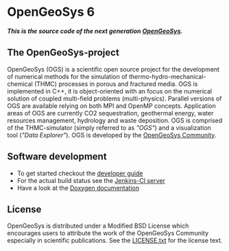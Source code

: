 # OpenGeoSys 6 #

***This is the source code of the next generation [OpenGeoSys][ogs].***

## The OpenGeoSys-project ##

OpenGeoSys (OGS) is a scientific open source project for the development of
numerical methods for the simulation of thermo-hydro-mechanical-chemical
(THMC) processes in porous and fractured media. OGS is implemented in C++, it
is object-oriented with an focus on the numerical solution of coupled multi-field
problems (multi-physics). Parallel versions of OGS are available relying on
both MPI and OpenMP concepts. Application areas of OGS are currently CO2
sequestration, geothermal energy, water resources management, hydrology and 
waste deposition. OGS is comprised of the THMC-simulator (simply referred to as
*"OGS"*) and a visualization tool (*"Data Explorer"*). OGS is developed by the
[OpenGeoSys Community][ogs].

## Software development ##

- To get started checkout the [developer guide][devguide]
- For the actual build status see the [Jenkins-CI server][jenkins-ci]
- Have a look at the [Doxygen documentation][docs]

## License ##

OpenGeoSys is distributed under a Modified BSD License which encourages users to
attribute the work of the OpenGeoSys Community especially in scientific
publications. See the [LICENSE.txt][license-source] for the license text.

[ogs]: http://www.opengeosys.org
[devguide]: http://ufz.github.com/devguide
[jenkins-ci]: https://svn.ufz.de/hudson/view/OGS-6/
[docs]: https://svn.ufz.de/hudson/view/OGS-6/job/OGS-6-Docs/lastSuccessfulBuild/artifact/build/docs/index.html
[license-source]: https://github.com/ufz/ogs/blob/master/LICENSE.txt

